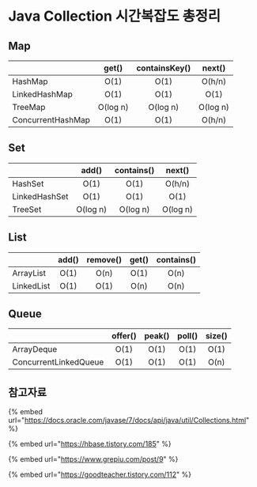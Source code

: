 # Java Collection 시간복잡도 총정리

## Map

|                   |   get()   | containsKey() |  next()  |
| ----------------- | :-------: | :-----------: | :------: |
| HashMap           |    O(1)   |      O(1)     |  O(h/n)  |
| LinkedHashMap     |    O(1)   |      O(1)     |   O(1)   |
| TreeMap           | O(log  n) |    O(log n)   | O(log n) |
| ConcurrentHashMap |    O(1)   |      O(1)     |  O(h/n)  |



## Set

|               |   add()  | contains() |  next()  |
| ------------- | :------: | :--------: | :------: |
| HashSet       |   O(1)   |    O(1)    |  O(h/n)  |
| LinkedHashSet |   O(1)   |    O(1)    |   O(1)   |
| TreeSet       | O(log n) |  O(log n)  | O(log n) |



## List

|            | add() | remove() | get() | contains() |
| ---------- | :---: | :------: | :---: | :--------: |
| ArrayList  |  O(1) |   O(n)   |  O(1) |    O(n)    |
| LinkedList |  O(1) |   O(1)   |  O(n) |    O(n)    |

##

## Queue

|                       | offer() | peak() | poll() | size() |
| --------------------- | :-----: | :----: | :----: | :----: |
| ArrayDeque            |   O(1)  |  O(1)  |  O(1)  |  O(1)  |
| ConcurrentLinkedQueue |   O(1)  |  O(1)  |  O(1)  |  O(n)  |



## 참고자료

{% embed url="https://docs.oracle.com/javase/7/docs/api/java/util/Collections.html" %}

{% embed url="https://hbase.tistory.com/185" %}

{% embed url="https://www.grepiu.com/post/9" %}

{% embed url="https://goodteacher.tistory.com/112" %}
